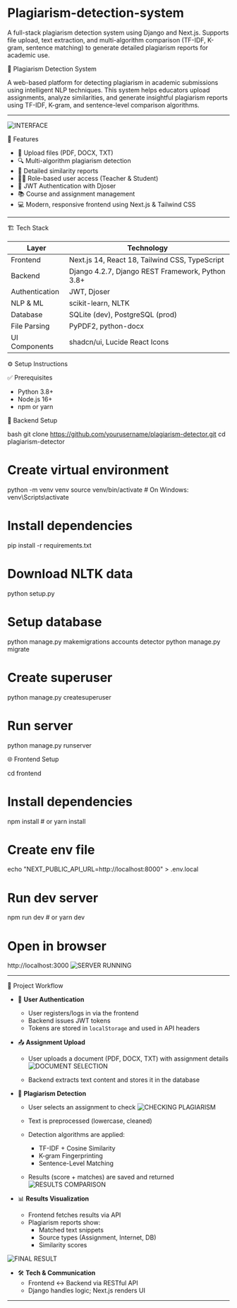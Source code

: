 # Plagiarism-detection-system
A full-stack plagiarism detection system using Django and Next.js. Supports file upload, text extraction, and multi-algorithm comparison (TF-IDF, K-gram, sentence matching) to generate detailed plagiarism reports for academic use.

 🧠 Plagiarism Detection System

A web-based platform for detecting plagiarism in academic submissions using intelligent NLP techniques. This system helps educators upload assignments, analyze similarities, and generate insightful plagiarism reports using TF-IDF, K-gram, and sentence-level comparison algorithms.

---

![INTERFACE](https://github.com/user-attachments/assets/79023587-6519-4a32-9cb5-d352fda990c6)

 🚀 Features

- 📁 Upload files (PDF, DOCX, TXT)
- 🔍 Multi-algorithm plagiarism detection
- 🧾 Detailed similarity reports
- 👨‍🏫 Role-based user access (Teacher & Student)
- 🔐 JWT Authentication with Djoser
- 📚 Course and assignment management
- 💻 Modern, responsive frontend using Next.js & Tailwind CSS

---

🏗️ Tech Stack

| Layer        | Technology                                |
|--------------|--------------------------------------------|
| Frontend     | Next.js 14, React 18, Tailwind CSS, TypeScript |
| Backend      | Django 4.2.7, Django REST Framework, Python 3.8+ |
| Authentication | JWT, Djoser |
| NLP & ML     | scikit-learn, NLTK |
| Database     | SQLite (dev), PostgreSQL (prod) |
| File Parsing | PyPDF2, python-docx |
| UI Components| shadcn/ui, Lucide React Icons |


 ⚙️ Setup Instructions

 ✅ Prerequisites
- Python 3.8+
- Node.js 16+
- npm or yarn

 🔧 Backend Setup

bash
git clone https://github.com/yourusername/plagiarism-detector.git
cd plagiarism-detector

# Create virtual environment
python -m venv venv
source venv/bin/activate  # On Windows: venv\Scripts\activate

# Install dependencies
pip install -r requirements.txt

# Download NLTK data
python setup.py

# Setup database
python manage.py makemigrations accounts detector
python manage.py migrate

# Create superuser
python manage.py createsuperuser

# Run server
python manage.py runserver

🌐 Frontend Setup

cd frontend

# Install dependencies
npm install  # or yarn install

# Create env file
echo "NEXT_PUBLIC_API_URL=http://localhost:8000" > .env.local

# Run dev server
npm run dev  # or yarn dev

# Open in browser
http://localhost:3000
![SERVER RUNNING](https://github.com/user-attachments/assets/b6c0e1b3-c219-41a1-aa90-006dcaae33f2)



---

 🔁 Project Workflow

- 🔐 **User Authentication**  
  - User registers/logs in via the frontend  
  - Backend issues JWT tokens  
  - Tokens are stored in `localStorage` and used in API headers  

- 📤 **Assignment Upload**  
  - User uploads a document (PDF, DOCX, TXT) with assignment details
     ![DOCUMENT SELECTION](https://github.com/user-attachments/assets/d5217e8a-ea82-4f64-8546-c181010815ea)

  - Backend extracts text content and stores it in the database  

- 🧪 **Plagiarism Detection**  
  - User selects an assignment to check
    ![CHECKING PLAGIARISM](https://github.com/user-attachments/assets/864003aa-e11d-4a06-92bd-8a42b00e5eb7)

  - Text is preprocessed (lowercase, cleaned)  
  - Detection algorithms are applied:
    - TF-IDF + Cosine Similarity
    - K-gram Fingerprinting
    - Sentence-Level Matching  
  - Results (score + matches) are saved and returned
    ![RESULTS COMPARISON](https://github.com/user-attachments/assets/25b54754-ef58-48b8-b526-2a3d4b2bd38e)


- 📊 **Results Visualization**  
  - Frontend fetches results via API  
  - Plagiarism reports show:
    - Matched text snippets  
    - Source types (Assignment, Internet, DB)  
    - Similarity scores
      
![FINAL RESULT](https://github.com/user-attachments/assets/57d27dd6-11ba-4d5e-987b-530c61f9ecfb)

- 🛠️ **Tech & Communication**  
  - Frontend ↔ Backend via RESTful API  
  - Django handles logic; Next.js renders UI  

---







